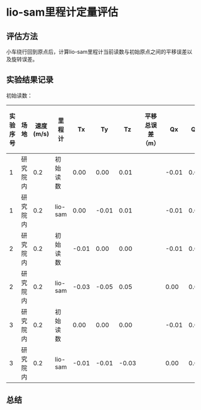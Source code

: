 # lio-sam里程计定量评估

## 评估方法

小车绕行回到原点后，计算lio-sam里程计当前读数与初始原点之间的平移误差以及旋转误差。


## 实验结果记录

初始读数：




实验序号|场地|速度(m/s)|里程计|Tx|Ty|Tz|平移总误差（m）|Qx|Qy|Qz|Qw|旋转总误差|
-|-|-|-|-|-|-|-|-|-|-|-|-|
1|研究院内|0.2|初始读数|0.00|0.00|0.01||-0.01|0.02|0.00|1.00||
1|研究院内|0.2|lio-sam|0.00|-0.01|0.01||-0.01|0.02|0.00|1.00||
2|研究院内|0.2|初始读数|-0.01|0.00|0.00||-0.01|0.02|0.00|1.00||
2|研究院内|0.2|lio-sam|-0.03|-0.05|0.05||0.00|0.02|0.02|1.00||
3|研究院内|0.2|初始读数|0.00|0.00|0.00||-0.01|0.02|0.00|1.00||
3|研究院内|0.2|lio-sam|-0.01|-0.01|-0.03||0.00|0.02|-0.03|1.00||


## 总结